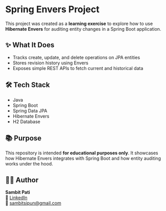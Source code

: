 # Spring Envers Project

This project was created as a **learning exercise** to explore how to use **Hibernate Envers** for auditing entity changes in a Spring Boot application.

## ✨ What It Does

- Tracks create, update, and delete operations on JPA entities
- Stores revision history using Envers
- Exposes simple REST APIs to fetch current and historical data

## 🛠️ Tech Stack

- Java
- Spring Boot
- Spring Data JPA
- Hibernate Envers
- H2 Database

## 📚 Purpose

This repository is intended **for educational purposes only**. It showcases how Hibernate Envers integrates with Spring Boot and how entity auditing works under the hood.

## 👨‍💻 Author

**Sambit Pati**  
🔗 [LinkedIn](https://www.linkedin.com/in/sambit1803/)  
📧 sambitsipun@gmail.com
